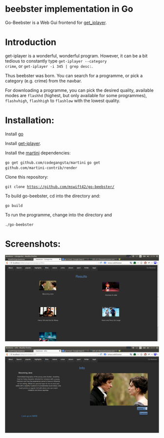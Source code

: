 beebster implementation in Go
=============================

Go-Beebster is a Web Gui frontend for [get_iplayer](http://www.infradead.org/get_iplayer/html/get_iplayer.html).

Introduction
============

get-iplayer is a wonderful, wonderful program. However, it can be a bit tedious to constantly type <code>get-iplayer --category crime</code>, or <code>get-iplayer -i 345 | grep desc:</code>.

Thus beebster was born. You can search for a programme, or pick a category (e.g. crime) from the navbar.

For downloading a programme, you can pick the desired quality,
available modes are `flashhd` (highest, but only available for some programmes),
`flashvhigh`, `flashhigh` to `flashlow` with the lowest quality.


Installation:
=============

Install [go](http://golang.org/)

Install [get-iplayer](https://github.com/dinkypumpkin/get_iplayer).

Install the [martini](https://github.com/codegangsta/martini) dependencies:

<code>go get github.com/codegangsta/martini</code>
<code>go get github.com/martini-contrib/render</code>

Clone this repository:

<code>git clone https://github.com/mswift42/go-beebster/</code>

To build go-beebster, cd into the directory and:

<code>go build</code>

To run the programme, change into the directory and

<code>./go-beebster</code>


Screenshots:
============

![category](https://github.com/mswift42/go-beebster/raw/master/Screenshot-cat.png)

![info](https://github.com/mswift42/go-beebster/raw/master/Screenshot-info.png)
